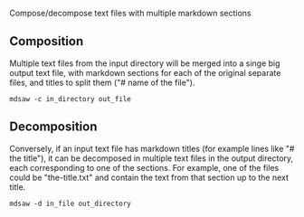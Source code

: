 Compose/decompose text files with multiple markdown sections

Composition
-----------

Multiple text files from the input directory will be merged into a singe big
output text file, with markdown sections for each of the original separate
files, and titles to split them ("# name of the file").

	mdsaw -c in_directory out_file

Decomposition
-------------

Conversely, if an input text file has markdown titles (for example lines like
"# the title"), it can be decomposed in multiple text files in the output
directory, each corresponding to one of the sections.
For example, one of the files could be "the-title.txt" and contain the text
from that section up to the next title.

	mdsaw -d in_file out_directory
